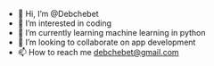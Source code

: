 - 👋 Hi, I’m @Debchebet
- 👀 I’m interested in coding
- 🌱 I’m currently learning machine learning in python
- 💞️ I’m looking to collaborate on app development
- 📫 How to reach me debchebet@gmail.com

<!---
Debchebet/Debchebet is a ✨ special ✨ repository because its `README.md` (this file) appears on your GitHub profile.
You can click the Preview link to take a look at your changes.
--->
